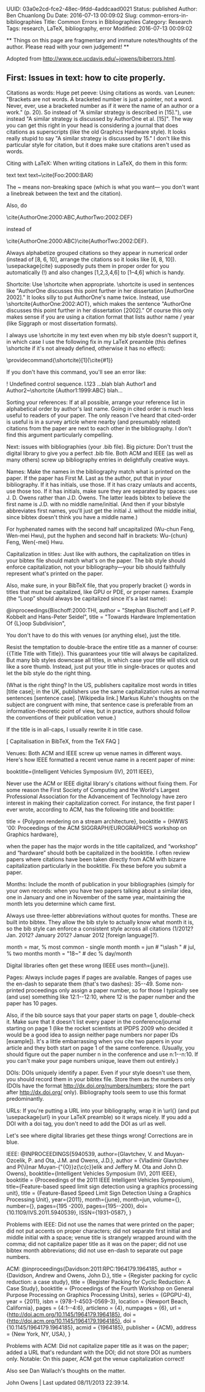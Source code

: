 UUID: 03a0e2cd-fce2-48ec-9fdd-4addcaad0021
Status: published
Author: Ben Chuanlong Du
Date: 2016-07-13 00:09:02
Slug: common-errors-in-bibliographies
Title: Common Errors in Bibliographies
Category: Research
Tags: research, LaTeX, bibliography, error
Modified: 2016-07-13 00:09:02

**
Things on this page are fragmentary and immature notes/thoughts of the author. 
Please read with your own judgement!
**
 


Adopted from <http://www.ece.ucdavis.edu/~jowens/biberrors.html>.

## First: Issues in text: how to cite properly.

Citations as words: Huge pet peeve: Using citations as words. 
van Leunen: "Brackets are not words. 
A bracketed number is just a pointer, not a word. 
Never, ever, use a bracketed number as if it were the name of an author or a work." (p. 20). 
So instead of "A similar strategy is described in [15]."), 
use instead "A similar strategy is discussed by AuthorOne et al. [15]". 
The way you can get this right in your head is considering a journal 
that does citations as superscripts (like the old Graphics Hardware style). 
It looks really stupid to say "A similar strategy is discussed by 15." 
I don't like this particular style for citation, 
but it does make sure citations aren't used as words.

Citing with LaTeX: When writing citations in LaTeX, do them in this form:

text text text~\cite{Foo:2000:BAR}

The ~ means non-breaking space (which is what you want—
you don't want a linebreak between the text and the citation).

Also, do

\cite{AuthorOne:2000:ABC,AuthorTwo:2002:DEF}

instead of

\cite{AuthorOne:2000:ABC}\cite{AuthorTwo:2002:DEF}.

Always alphabetize grouped citations so they appear in numerical order (instead of [8, 6, 10], 
arrange the citations so it looks like [6, 8, 10]). 
\usepackage{cite} supposedly puts them in proper order for you automatically (!) 
and also changes [1,2,3,4,6] to [1–4,6] which is handy.

Shortcite: Use \shortcite when appropriate. 
\shortcite is used in sentences like "AuthorOne discusses this point 
further in her dissertation [AuthorOne 2002]." 
It looks silly to put AuthorOne's name twice. 
Instead, use \shortcite{AuthorOne:2002:AOT}, 
which makes the sentence "AuthorOne discusses this point further in her dissertation [2002]." 
Of course this only makes sense if you are using a citation format 
that lists author name / year (like Siggraph or most dissertation formats).

I always use \shortcite in my text even when my bib style doesn't support it, 
in which case I use the following fix in my LaTeX preamble (this defines \shortcite if it's not already defined, otherwise it has no effect):

\providecommand{\shortcite}[1]{\cite{#1}}

If you don't have this command, you'll see an error like:

! Undefined control sequence.
l.123 ...blah blah Author1 and Author2~\shortcite {Author1:1999:ABC} blah...

Sorting your references: If at all possible, arrange your reference list in alphabetical order by author's last name. Going in cited order is much less useful to readers of your paper. The only reason I've heard that cited-order is useful is in a survey article where nearby (and presumably related) citations from the paper are next to each other in the bibliography. I don't find this argument particularly compelling.

Next: issues with bibliographies (your .bib file). Big picture: Don't trust the digital library to give you a perfect .bib file. Both ACM and IEEE (as well as many others) screw up bibliography entries in delightfully creative ways.

Names: Make the names in the bibliography match what is printed on the paper. If the paper has First M. Last as the author, put that in your bibliography. If it has initials, use those. If it has crazy umlauts and accents, use those too. If it has initials, make sure they are separated by spaces: use J. D. Owens rather than J.D. Owens. The latter leads bibtex to believe the first name is J.D. with no middle name/initial. (And then if your bibstyle abbreviates first names, you'll just get the initial J. without the middle initial, since bibtex doesn't think you have a middle name.)

For hyphenated names with the second half uncapitalized (Wu-chun Feng, Wen-mei Hwu), put the hyphen and second half in brackets: Wu-{chun} Feng, Wen{-mei} Hwu.

Capitalization in titles: Just like with authors, the capitalization on titles in your bibtex file should match what's on the paper. The bib style should enforce capitalization, not your bibliography—your bib should faithfully represent what's printed on the paper.

Also, make sure, in your BibTeX file, that you properly bracket {} words in titles that must be capitalized, like GPU or PDE, or proper names. Example (the “Loop” should always be capitalized since it's a last name):

@inproceedings{Bischoff:2000:THI,
author = "Stephan Bischoff and Leif P. Kobbelt and Hans-Peter Seidel",
title = "Towards Hardware Implementation Of {L}oop Subdivision",

You don't have to do this with venues (or anything else), just the title.

Resist the temptation to double-brace the entire title as a manner of course: {{Title Title with Title}}. This guarantees your title will always be capitalized. But many bib styles downcase all titles, in which case your title will stick out like a sore thumb. Instead, just put your title in single-braces or quotes and let the bib style do the right thing.

(What is the right thing? In the US, publishers capitalize most words in titles [title case]; in the UK, publishers use the same capitalization rules as normal sentences [sentence case]. [Wikipedia link.] Markus Kuhn's thoughts on the subject are congruent with mine, that sentence case is preferable from an information-theoretic point of view, but in practice, authors should follow the conventions of their publication venue.)

If the title is in all-caps, I usually rewrite it in title case.

[ Capitalisation in BibTeX, from the TeX FAQ ]

Venues: Both ACM and IEEE screw up venue names in different ways. Here's how IEEE formatted a recent venue name in a recent paper of mine:

booktitle={Intelligent Vehicles Symposium (IV), 2011 IEEE},

Never use the ACM or IEEE digital library's citations without fixing them. For some reason the First Society of Computing and the World's Largest Professional Association for the Advancement of Technology have zero interest in making their capitalization correct. For instance, the first paper I ever wrote, according to ACM, has the following title and booktitle:

title = {Polygon rendering on a stream architecture},
booktitle = {HWWS '00: Proceedings of the ACM SIGGRAPH/EUROGRAPHICS workshop on Graphics hardware},

when the paper has the major words in the title capitalized, and “workshop” and “hardware” should both be capitalized in the booktitle. I often review papers where citations have been taken directly from ACM with bizarre capitalization particularly in the booktitle. Fix these before you submit a paper.

Months: Include the month of publication in your bibliographies (simply for your own records: when you have two papers talking about a similar idea, one in January and one in November of the same year, maintaining the month lets you determine which came first.

Always use three-letter abbreviations without quotes for months. These are built into bibtex. They allow the bib style to actually know what month it is, so the bib style can enforce a consistent style across all citations (1/2012? Jan. 2012? January 2012? Januar 2012 [foreign language]?).

month = mar, % most common - single month
month = jun # "\slash " # jul, % two months
month = "18~" # dec % day/month

Digital libraries often get these wrong (IEEE uses month={june}).

Pages: Always include pages if pages are available. Ranges of pages use the en-dash to separate them (that's two dashes): 35--49. Some non-printed proceedings only assign a paper number, so for those I typically see (and use) something like 12:1--12:10, where 12 is the paper number and the paper has 10 pages.

Also, if the bib source says that your paper starts on page 1, double-check it. Make sure that it doesn't list every paper in the conference/journal starting on page 1 (like the rocket scientists at IPDPS 2009 who decided it would be a good idea to assign neither page numbers nor paper IDs [example]). It's a little embarrassing when you cite two papers in your article and they both start on page 1 of the same conference. (Usually, you should figure out the paper number n in the conference and use n:1--n:10. If you can't make your page numbers unique, leave them out entirely.)

DOIs: DOIs uniquely identify a paper. Even if your style doesn't use them, you should record them in your bibtex file. Store them as the numbers only (DOIs have the format http://dx.doi.org/numbers/numbers; store the part after http://dx.doi.org/ only). Bibliography tools seem to use this format predominantly.

URLs: If you're putting a URL into your bibliography, wrap it in \url{} (and put \usepackage{url} in your LaTeX preamble) so it wraps nicely. If you add a DOI with a doi tag, you don't need to add the DOI as url as well.

Let's see where digital libraries get these things wrong! Corrections are in blue.

IEEE:
@INPROCEEDINGS{5940539,
author={Glavtchev, V. and Muyan-Ozcelik, P. and Ota, J.M. and Owens, J.D.},
author = {Vladimir Glavtchev and P{\i}nar Muyan-{\"{O}}z{\c{c}}elik and Jeffery M. Ota and John D. Owens},
booktitle={Intelligent Vehicles Symposium (IV), 2011 IEEE},
booktitle = {Proceedings of the 2011 IEEE Intelligent Vehicles Symposium},
title={Feature-based speed limit sign detection using a graphics processing unit},
title = {Feature-Based Speed Limit Sign Detection Using a Graphics Processing Unit},
year={2011},
month={june},
month=jun,
volume={},
number={},
pages={195 -200},
pages={195--200},
doi={10.1109/IVS.2011.5940539},
ISSN={1931-0587},
}

Problems with IEEE: Did not use the names that were printed on the paper; did not put accents on proper characters; did not separate first initial and middle initial with a space; venue title is strangely wrapped around with the comma; did not capitalize paper title as it was on the paper; did not use bibtex month abbreviations; did not use en-dash to separate out page numbers.

ACM:
@inproceedings{Davidson:2011:RPC:1964179.1964185,
author = {Davidson, Andrew and Owens, John D.},
title = {Register packing for cyclic reduction: a case study},
title = {Register Packing for Cyclic Reduction: A Case Study},
booktitle = {Proceedings of the Fourth Workshop on General Purpose Processing on Graphics Processing Units},
series = {GPGPU-4},
year = {2011},
isbn = {978-1-4503-0569-3},
location = {Newport Beach, California},
pages = {4:1--4:6},
articleno = {4},
numpages = {6},
url = {http://doi.acm.org/10.1145/1964179.1964185},
doi = {http://doi.acm.org/10.1145/1964179.1964185},
doi = {10.1145/1964179.1964185},
acmid = {1964185},
publisher = {ACM},
address = {New York, NY, USA},
}

Problems with ACM: Did not capitalize paper title as it was on the paper; added a URL that's redundant with the DOI; did not store DOI as numbers only. Notable: On this paper, ACM got the venue capitalization correct!

Also see Dan Wallach's thoughts on the matter.

John Owens | Last updated 08/11/2013 22:39:14.

